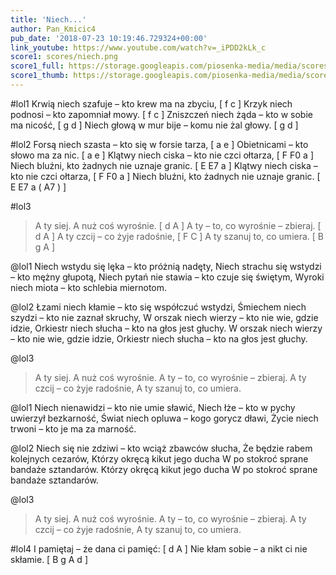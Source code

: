 ```yaml
---
title: 'Niech...'
author: Pan_Kmicic4
pub_date: '2018-07-23 10:19:46.729324+00:00'
link_youtube: https://www.youtube.com/watch?v=_iPDD2kLk_c
score1: scores/niech.png
score1_full: https://storage.googleapis.com/piosenka-media/media/scores/niech.png
score1_thumb: https://storage.googleapis.com/piosenka-media/media/scores/niech.png.180x0_q85_upscale.png
---
```


#lol1
Krwią niech szafuje – kto krew ma na zbyciu, [ f c ]
Krzyk niech podnosi – kto zapomniał mowy. [ f c ]
Zniszczeń niech żąda – kto w sobie ma nicość, [ g d ]
Niech głową w mur bije – komu nie żal głowy. [ g d ]

#lol2
Forsą niech szasta – kto się w forsie tarza, [ a e ]
Obietnicami – kto słowo ma za nic. [ a e ]
Klątwy niech ciska – kto nie czci ołtarza, [ F F0 a ]
Niech bluźni, kto żadnych nie uznaje granic. [ E E7 a ]
Klątwy niech ciska – kto nie czci ołtarza, [ F F0 a ]
Niech bluźni, kto żadnych nie uznaje granic. [ E E7 a ( A7 )  ]

#lol3
>A ty siej. A nuż coś wyrośnie. [ d A ]
>A ty – to, co wyrośnie – zbieraj. [ d A ]
>A ty czcij – co żyje radośnie, [ F C ]
>A ty szanuj to, co umiera. [ B g A ]

@lol1
Niech wstydu się lęka – kto próżnią nadęty,
Niech strachu się wstydzi – kto mężny głupotą,
Niech pytań nie stawia – kto czuje się świętym,
Wyroki niech miota – kto schlebia miernotom.

@lol2
Łzami niech kłamie – kto się współczuć wstydzi,
Śmiechem niech szydzi – kto nie zaznał skruchy,
W orszak niech wierzy – kto nie wie, gdzie idzie,
Orkiestr niech słucha – kto na głos jest głuchy.
W orszak niech wierzy – kto nie wie, gdzie idzie,
Orkiestr niech słucha – kto na głos jest głuchy.

@lol3
>A ty siej. A nuż coś wyrośnie.
>A ty – to, co wyrośnie – zbieraj.
>A ty czcij – co żyje radośnie,
>A ty szanuj to, co umiera.

@lol1
Niech nienawidzi – kto nie umie sławić,
Niech łże – kto w pychy uwierzył bezkarność,
Świat niech opluwa – kogo gorycz dławi,
Życie niech trwoni – kto je ma za marność.

@lol2
Niech się nie zdziwi – kto wciąż zbawców słucha,
Że będzie rabem kolejnych cezarów,
Którzy okręcą kikut jego ducha
W po stokroć sprane bandaże sztandarów.
Którzy okręcą kikut jego ducha
W po stokroć sprane bandaże sztandarów.

@lol3
>A ty siej. A nuż coś wyrośnie.
>A ty – to, co wyrośnie – zbieraj.
>A ty czcij – co żyje radośnie,
>A ty szanuj to, co umiera.

#lol4
I pamiętaj – że dana ci pamięć: [ d A ]
Nie kłam sobie – a nikt ci nie skłamie. [ B g A d  ]